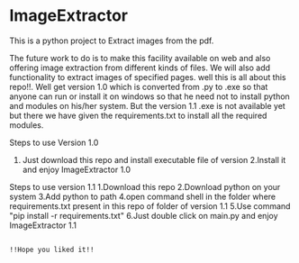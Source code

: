 # ImageExtractor
This is a python project to Extract images from the pdf.

The future work to do is to make this facility available on web and also offering image extraction from different kinds of files.
We will also add functionality to extract images of specified pages.
well this is all about this repo!!.
Well get version 1.0 which is converted from .py to .exe so that anyone can run or install it on windows so that he need not to install python and modules on his/her system.
But the version 1.1 .exe is not available yet but there we have given the requirements.txt to install all the required modules.

Steps to use Version 1.0
1. Just download this repo and install executable file of version 
2.Install it and enjoy ImageExtractor 1.0



Steps to use version 1.1
1.Download this repo
2.Download python on your system
3.Add python to path
4.open command shell in the folder where requirements.txt present in this repo of folder of version 1.1
5.Use command "pip install -r requirements.txt"
6.Just double click on main.py and enjoy ImageExtractor 1.1



                                                                      !!Hope you liked it!!

